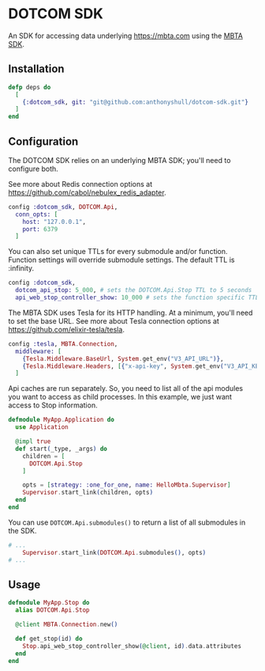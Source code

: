 # DOTCOM SDK

An SDK for accessing data underlying https://mbta.com using the [MBTA SDK](https://github.com/anthonyshull/mbta-sdk).

## Installation

```elixir
defp deps do
  [
    {:dotcom_sdk, git: "git@github.com:anthonyshull/dotcom-sdk.git"}
  ]
end
```

## Configuration

The DOTCOM SDK relies on an underlying MBTA SDK; you'll need to configure both.

See more about Redis connection options at https://github.com/cabol/nebulex_redis_adapter.

```elixir
config :dotcom_sdk, DOTCOM.Api,
  conn_opts: [
    host: "127.0.0.1",
    port: 6379
  ]
```

You can also set unique TTLs for every submodule and/or function.
Function settings will override submodule settings.
The default TTL is :infinity.

```elixir
config :dotcom_sdk,
  dotcom_api_stop: 5_000, # sets the DOTCOM.Api.Stop TTL to 5 seconds
  api_web_stop_controller_show: 10_000 # sets the function specific TTL to 10 seconds
```

The MBTA SDK uses Tesla for its HTTP handling.
At a minimum, you'll need to set the base URL.
See more about Tesla connection options at https://github.com/elixir-tesla/tesla.

```elixir
config :tesla, MBTA.Connection,
  middleware: [
    {Tesla.Middleware.BaseUrl, System.get_env("V3_API_URL")},
    {Tesla.Middleware.Headers, [{"x-api-key", System.get_env("V3_API_KEY")}]}
  ]
```

Api caches are run separately.
So, you need to list all of the api modules you want to access as child processes.
In this example, we just want access to Stop information.

```elixir
defmodule MyApp.Application do
  use Application

  @impl true
  def start(_type, _args) do
    children = [
      DOTCOM.Api.Stop
    ]

    opts = [strategy: :one_for_one, name: HelloMbta.Supervisor]
    Supervisor.start_link(children, opts)
  end
end
```

You can use `DOTCOM.Api.submodules()` to return a list of all submodules in the SDK.

```elixir
# ...
    Supervisor.start_link(DOTCOM.Api.submodules(), opts)
# ...
```

## Usage

```elixir
defmodule MyApp.Stop do
  alias DOTCOM.Api.Stop

  @client MBTA.Connection.new()

  def get_stop(id) do
    Stop.api_web_stop_controller_show(@client, id).data.attributes
  end
end
```